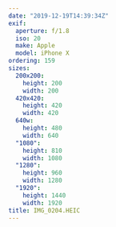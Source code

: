 ```yaml
---
date: "2019-12-19T14:39:34Z"
exif:
  aperture: f/1.8
  iso: 20
  make: Apple
  model: iPhone X
ordering: 159
sizes:
  200x200:
    height: 200
    width: 200
  420x420:
    height: 420
    width: 420
  640w:
    height: 480
    width: 640
  "1080":
    height: 810
    width: 1080
  "1280":
    height: 960
    width: 1280
  "1920":
    height: 1440
    width: 1920
title: IMG_0204.HEIC
---
```


